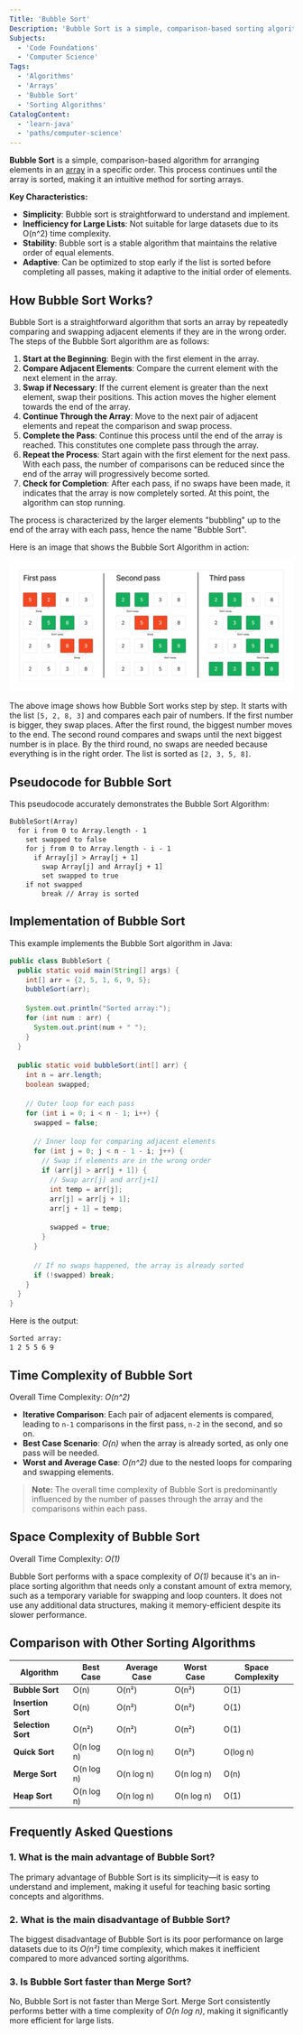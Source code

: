```yaml
---
Title: 'Bubble Sort'
Description: 'Bubble Sort is a simple, comparison-based sorting algorithm used to arrange elements in an array in a specific order.'
Subjects:
  - 'Code Foundations'
  - 'Computer Science'
Tags:
  - 'Algorithms'
  - 'Arrays'
  - 'Bubble Sort'
  - 'Sorting Algorithms'
CatalogContent:
  - 'learn-java'
  - 'paths/computer-science'
---
```


**Bubble Sort** is a simple, comparison-based algorithm for arranging elements in an [array](https://www.codecademy.com/resources/docs/java/arrays) in a specific order. This process continues until the array is sorted, making it an intuitive method for sorting arrays.

**Key Characteristics:**

- **Simplicity**: Bubble sort is straightforward to understand and implement.
- **Inefficiency for Large Lists**: Not suitable for large datasets due to its O(n^2) time complexity.
- **Stability**: Bubble sort is a stable algorithm that maintains the relative order of equal elements.
- **Adaptive**: Can be optimized to stop early if the list is sorted before completing all passes, making it adaptive to the initial order of elements.

## How Bubble Sort Works?

Bubble Sort is a straightforward algorithm that sorts an array by repeatedly comparing and swapping adjacent elements if they are in the wrong order. The steps of the Bubble Sort algorithm are as follows:

1. **Start at the Beginning**: Begin with the first element in the array.
2. **Compare Adjacent Elements**: Compare the current element with the next element in the array.
3. **Swap if Necessary**: If the current element is greater than the next element, swap their positions. This action moves the higher element towards the end of the array.
4. **Continue Through the Array**: Move to the next pair of adjacent elements and repeat the comparison and swap process.
5. **Complete the Pass**: Continue this process until the end of the array is reached. This constitutes one complete pass through the array.
6. **Repeat the Process**: Start again with the first element for the next pass. With each pass, the number of comparisons can be reduced since the end of the array will progressively become sorted.
7. **Check for Completion**: After each pass, if no swaps have been made, it indicates that the array is now completely sorted. At this point, the algorithm can stop running.

The process is characterized by the larger elements "bubbling" up to the end of the array with each pass, hence the name "Bubble Sort".

Here is an image that shows the Bubble Sort Algorithm in action:

![Bubble Sort Algorithm](https://raw.githubusercontent.com/Codecademy/docs/main/media/bubble-sort.png)

The above image shows how Bubble Sort works step by step. It starts with the list `[5, 2, 8, 3]` and compares each pair of numbers. If the first number is bigger, they swap places. After the first round, the biggest number moves to the end. The second round compares and swaps until the next biggest number is in place. By the third round, no swaps are needed because everything is in the right order. The list is sorted as `[2, 3, 5, 8]`.

## Pseudocode for Bubble Sort

This pseudocode accurately demonstrates the Bubble Sort Algorithm:

```pseudo
BubbleSort(Array)
  for i from 0 to Array.length - 1
    set swapped to false
    for j from 0 to Array.length - i - 1
      if Array[j] > Array[j + 1]
        swap Array[j] and Array[j + 1]
        set swapped to true
    if not swapped
        break // Array is sorted
```

## Implementation of Bubble Sort

This example implements the Bubble Sort algorithm in Java:

```java
public class BubbleSort {
  public static void main(String[] args) {
    int[] arr = {2, 5, 1, 6, 9, 5};
    bubbleSort(arr);

    System.out.println("Sorted array:");
    for (int num : arr) {
      System.out.print(num + " ");
    }
  }

  public static void bubbleSort(int[] arr) {
    int n = arr.length;
    boolean swapped;

    // Outer loop for each pass
    for (int i = 0; i < n - 1; i++) {
      swapped = false;

      // Inner loop for comparing adjacent elements
      for (int j = 0; j < n - 1 - i; j++) {
        // Swap if elements are in the wrong order
        if (arr[j] > arr[j + 1]) {
          // Swap arr[j] and arr[j+1]
          int temp = arr[j];
          arr[j] = arr[j + 1];
          arr[j + 1] = temp;

          swapped = true;
        }
      }

      // If no swaps happened, the array is already sorted
      if (!swapped) break;
    }
  }
}
```

Here is the output:

```shell
Sorted array:
1 2 5 5 6 9
```

## Time Complexity of Bubble Sort

Overall Time Complexity: _O(n^2)_

- **Iterative Comparison**: Each pair of adjacent elements is compared, leading to `n-1` comparisons in the first pass, `n-2` in the second, and so on.
- **Best Case Scenario**: _O(n)_ when the array is already sorted, as only one pass will be needed.
- **Worst and Average Case**: _O(n^2)_ due to the nested loops for comparing and swapping elements.

> **Note:** The overall time complexity of Bubble Sort is predominantly influenced by the number of passes through the array and the comparisons within each pass.

## Space Complexity of Bubble Sort

Overall Time Complexity: _O(1)_

Bubble Sort performs with a space complexity of _O(1)_ because it's an in-place sorting algorithm that needs only a constant amount of extra memory, such as a temporary variable for swapping and loop counters. It does not use any additional data structures, making it memory-efficient despite its slower performance.

## Comparison with Other Sorting Algorithms

| Algorithm          | Best Case  | Average Case | Worst Case | Space Complexity |
| ------------------ | ---------- | ------------ | ---------- | ---------------- |
| **Bubble Sort**    | O(n)       | O(n²)        | O(n²)      | O(1)             |
| **Insertion Sort** | O(n)       | O(n²)        | O(n²)      | O(1)             |
| **Selection Sort** | O(n²)      | O(n²)        | O(n²)      | O(1)             |
| **Quick Sort**     | O(n log n) | O(n log n)   | O(n²)      | O(log n)         |
| **Merge Sort**     | O(n log n) | O(n log n)   | O(n log n) | O(n)             |
| **Heap Sort**      | O(n log n) | O(n log n)   | O(n log n) | O(1)             |

## Frequently Asked Questions

### 1. What is the main advantage of Bubble Sort?

The primary advantage of Bubble Sort is its simplicity—it is easy to understand and implement, making it useful for teaching basic sorting concepts and algorithms.

### 2. What is the main disadvantage of Bubble Sort?

The biggest disadvantage of Bubble Sort is its poor performance on large datasets due to its _O(n²)_ time complexity, which makes it inefficient compared to more advanced sorting algorithms.

### 3. Is Bubble Sort faster than Merge Sort?

No, Bubble Sort is not faster than Merge Sort. Merge Sort consistently performs better with a time complexity of _O(n log n)_, making it significantly more efficient for large lists.
